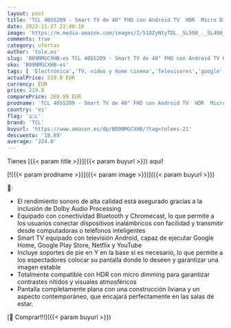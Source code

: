 ```yaml
---
layout: post
title: 'TCL 40S5209 - Smart TV de 40" FHD con Android TV  HDR  Micro Dimming  Dolby Audio  Google Assistant  Chromecast  Google Home  Slim Design'
date: 2022-11-27 22:48:18
image: 'https://m.media-amazon.com/images/I/51OZyNtyTDL._SL500_._SL400_.jpg'
comments: true
category: ofertas
author: 'tole.es'
slug: 'B09NMGCXHB-es TCL 40S5209 - Smart TV de 40" FHD con Android TV HDR Micro...'
sku: 'B09NMGCXHB-es'
tags: [ 'Electrónica','TV, vídeo y home cinema','Televisores','google','home','tcl','🇪🇸', ]
actualPrice: 219.0 EUR
currency: EUR
price: 219.0
comparePrice: 269.99 EUR
prodname: 'TCL 40S5209 - Smart TV de 40" FHD con Android TV  HDR  Micro Dimming  Dolby Audio  Google Assistant  Chromecast  Google Home  Slim Design'
country: 'es'
flag: '🇪🇸'
brand: 'TCL'
buyurl: 'https://www.amazon.es/dp/B09NMGCXHB/?tag=tolees-21'
descuento: '18.89'
average: '224.0'
---
```


Tienes [{{< param title >}}]({{< param buyurl >}}) aqui!

[![{{< param prodname >}}]({{< param image >}})]({{< param buyurl >}})

🔎:

- El rendimiento sonoro de alta calidad está asegurado gracias a la inclusión de Dolby Audio Processing
- Equipado con conectividad Bluetooth y Chromecast, lo que permite a los usuarios conectar dispositivos inalámbricos con facilidad y transmitir desde computadoras o teléfonos inteligentes
- Smart TV equipado con televisión Android, capaz de ejecutar Google Home, Google Play Store, Netflix y YouTube
- Incluye soportes de pie en Y en la base si es necesario, lo que permite a los espectadores colocar su pantalla donde lo deseen y garantizar una imagen estable
- Totalmente compatible con HDR con micro dimming para garantizar contrastes nítidos y visuales atmosféricos
- Pantalla completamente plana con una construcción liviana y un aspecto contemporáneo, que encajará perfectamente en las salas de estar.

[🛒 Comprar!!!]({{< param buyurl >}})
